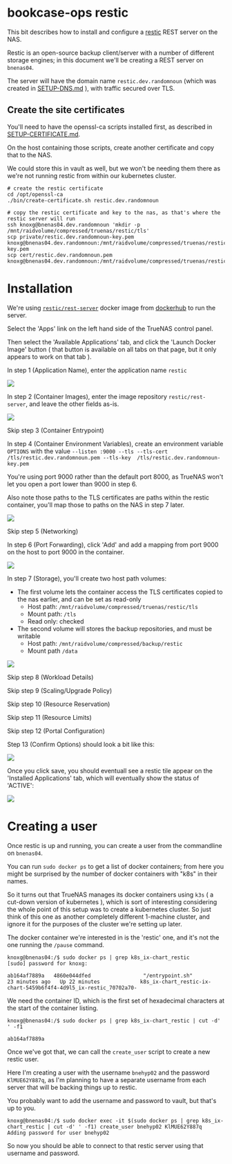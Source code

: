 # bookcase-ops restic

This bit describes how to install and configure a [restic](https://restic.net/) REST server on the NAS. 

Restic is an open-source backup client/server with a number of different storage engines; in this document we'll be creating a REST server on `bnenas04`.

The server will have the domain name `restic.dev.randomnoun` (which was created in [SETUP-DNS.md](SETUP-DNS.md) ), with traffic secured over TLS.

## Create the site certificates 

You'll need to have the openssl-ca scripts installed first, as described in [SETUP-CERTIFICATE.md](SETUP-CERTIFICATE.md).

On the host containing those scripts, create another certificate and copy that to the NAS. 

We could store this in vault as well, but we won't be needing them there as we're not running restic from within our kubernetes cluster.

```
# create the restic certificate
cd /opt/openssl-ca
./bin/create-certificate.sh restic.dev.randomnoun

# copy the restic certificate and key to the nas, as that's where the restic server will run
ssh knoxg@bnenas04.dev.randomnoun 'mkdir -p /mnt/raidvolume/compressed/truenas/restic/tls'
scp private/restic.dev.randomnoun-key.pem knoxg@bnenas04.dev.randomnoun:/mnt/raidvolume/compressed/truenas/restic/tls/restic.dev.randomnoun-key.pem
scp cert/restic.dev.randomnoun.pem        knoxg@bnenas04.dev.randomnoun:/mnt/raidvolume/compressed/truenas/restic/tls/restic.dev.randomnoun.pem
```

# Installation

We're using [`restic/rest-server`](https://hub.docker.com/r/restic/rest-server) docker image from [dockerhub](https://hub.docker.com/r/restic/rest-server) to run the server.

Select the 'Apps' link on the left hand side of the TrueNAS control panel.

Then select the 'Available Applications' tab, and click the 'Launch Docker Image' button ( that button is available on all tabs on that page, but it only appears to work on that tab ).

In step 1 (Application Name), enter the application name `restic`

![](image/restic-1.png)

In step 2 (Container Images), enter the image repository `restic/rest-server`, and leave the other fields as-is.

![](image/restic-2.png)

Skip step 3 (Container Entrypoint)

In step 4 (Container Environment Variables), create an environment variable `OPTIONS` with the value 
`--listen :9000 --tls --tls-cert /tls/restic.dev.randomnoun.pem --tls-key  /tls/restic.dev.randomnoun-key.pem`

You're using port 9000 rather than the default port 8000, as TrueNAS won't let you open a port lower than 9000 in step 6.

Also note those paths to the TLS certificates are paths within the restic container, you'll map those to paths on the NAS in step 7 later.

![](image/restic-3.png)

Skip step 5 (Networking)

In step 6 (Port Forwarding), click 'Add' and add a mapping from port 9000 on the host to port 9000 in the container.

![](image/restic-6.png)

In step 7 (Storage), you'll create two host path volumes:

* The first volume lets the container access the TLS certificates copied to the nas earlier, and can be set as read-only
   * Host path: `/mnt/raidvolume/compressed/truenas/restic/tls`
   * Mount path: `/tls`
   * Read only: checked
* The second volume will stores the backup repositories, and must be writable
   * Host path: `/mnt/raidvolume/compressed/backup/restic`
   * Mount path `/data`

![](image/restic-7.png)

Skip step 8 (Workload Details)

Skip step 9 (Scaling/Upgrade Policy)

Skip step 10 (Resource Reservation)

Skip step 11 (Resource Limits)

Skip step 12 (Portal Configuration)

Step 13 (Confirm Options) should look a bit like this:

![](image/restic-13.png)

Once you click save, you should eventuall see a restic tile appear on the 'Installed Applications' tab, which will eventually show the status of 'ACTIVE':

![](image/restic-installed.png)

# Creating a user

Once restic is up and running, you can create a user from the commandline on `bnenas04`. 

You can run `sudo docker ps` to get a list of docker containers; from here you might be surprised by the number of docker containers with "k8s" in their names.

So it turns out that TrueNAS manages its docker containers using `k3s` ( a cut-down version of kubernetes ), which is sort of interesting considering the whole point of this setup was to create a kubernetes cluster. So just think of this one as another completely different 1-machine cluster, and ignore it for the purposes of the cluster we're setting up later.

The docker container we're interested in is the 'restic' one, and it's not the one running the `/pause` command.

```
knoxg@bnenas04:/$ sudo docker ps | grep k8s_ix-chart_restic
[sudo] password for knoxg:

ab164af7889a   4860e044dfed                 "/entrypoint.sh"         23 minutes ago   Up 22 minutes             k8s_ix-chart_restic-ix-chart-5459b6f4f4-4d9l5_ix-restic_70702a70-
```

We need the container ID, which is the first set of hexadecimal characters at the start of the container listing.

```
knoxg@bnenas04:/$ sudo docker ps | grep k8s_ix-chart_restic | cut -d' ' -f1

ab164af7889a
```

Once we've got that, we can call the `create_user` script to create a new restic user. 

Here I'm creating a user with the username `bnehyp02` and the password `KlMUE62Y887q`,
as I'm planning to have a separate username from each server that will be backing things up to restic.

You probably want to add the username and password to vault, but that's up to you.

```
knoxg@bnenas04:/$ sudo docker exec -it $(sudo docker ps | grep k8s_ix-chart_restic | cut -d' ' -f1) create_user bnehyp02 KlMUE62Y887q
Adding password for user bnehyp02
```

So now you should be able to connect to that restic server using that username and password.






